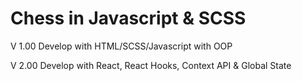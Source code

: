 # Chess in Javascript & SCSS

V 1.00
Develop with HTML/SCSS/Javascript with OOP

V 2.00
Develop with React, React Hooks, Context API & Global State
